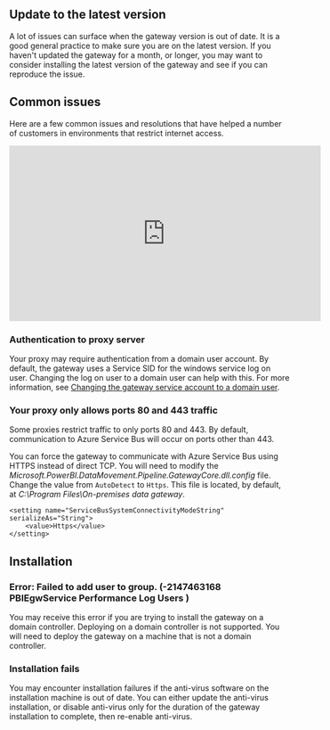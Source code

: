 ## Update to the latest version
A lot of issues can surface when the gateway version is out of date.  It is a good general practice to make sure you are on the latest version.  If you haven't updated the gateway for a month, or longer, you may want to consider installing the latest version of the gateway and see if you can reproduce the issue.

## Common issues
Here are a few common issues and resolutions that have helped a number of customers in environments that restrict internet access.

<iframe width="560" height="315" src="https://www.youtube.com/embed/-t7RO6mHATI?showinfo=0" frameborder="0" allowfullscreen></iframe>

### Authentication to proxy server
Your proxy may require authentication from a domain user account. By default, the gateway uses a Service SID for the windows service log on user. Changing the log on user to a domain user can help with this. For more information, see [Changing the gateway service account to a domain user](../service-gateway-proxy.md#changing-the-gateway-service-account-to-a-domain-user).

### Your proxy only allows ports 80 and 443 traffic
Some proxies restrict traffic to only ports 80 and 443. By default, communication to Azure Service Bus will occur on ports other than 443.

You can force the gateway to communicate with Azure Service Bus using HTTPS instead of direct TCP. You will need to modify the *Microsoft.PowerBI.DataMovement.Pipeline.GatewayCore.dll.config* file. Change the value from `AutoDetect` to `Https`. This file is located, by default, at *C:\Program Files\On-premises data gateway*.

```
<setting name="ServiceBusSystemConnectivityModeString" serializeAs="String">
    <value>Https</value>
</setting>
```

## Installation
### Error: Failed to add user to group.  (-2147463168   PBIEgwService   Performance Log Users   )
You may receive this error if you are trying to install the gateway on a domain controller. Deploying on a domain controller is not supported. You will need to deploy the gateway on a machine that is not a domain controller.

### Installation fails
You may encounter installation failures if the anti-virus software on the installation machine is out of date. You can either update the anti-virus installation, or disable anti-virus only for the duration of the gateway installation to complete, then re-enable anti-virus.

